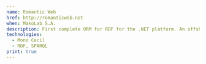 ```yaml
---
name: Romantic Web
href: http://romanticweb.net
when: MakoLab S.A.
description: First complete ORM for RDF for the .NET platform. An offshoot of the Semantic CMS project released on GitHub.
technologies:
  - Mono Cecil
  - RDF, SPARQL
print: true
---
```

